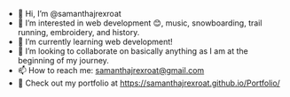 - 👋 Hi, I’m @samanthajrexroat
- 👀 I’m interested in web development 😊, music, snowboarding, trail running, embroidery, and history.
- 🌱 I’m currently learning web development!
- 💞️ I’m looking to collaborate on basically anything as I am at the beginning of my journey.
- 📫 How to reach me: samanthajrexroat@gmail.com
- 📱 Check out my portfolio at https://samanthajrexroat.github.io/Portfolio/
<!---
samanthajrexroat/samanthajrexroat is a ✨ special ✨ repository because its `README.md` (this file) appears on your GitHub profile.
You can click the Preview link to take a look at your changes.
--->
